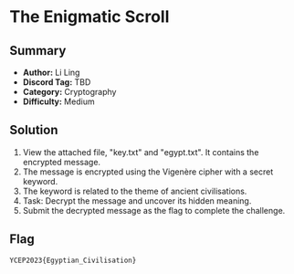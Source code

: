 The Enigmatic Scroll
===

## Summary
* **Author:** Li Ling
* **Discord Tag:** TBD
* **Category:** Cryptography
* **Difficulty:** Medium

## Solution
1. View the attached file, "key.txt" and "egypt.txt". It contains the encrypted message.
2. The message is encrypted using the Vigenère cipher with a secret keyword.
3. The keyword is related to the theme of ancient civilisations.
4. Task: Decrypt the message and uncover its hidden meaning.
5. Submit the decrypted message as the flag to complete the challenge.


## Flag
```
YCEP2023{Egyptian_Civilisation}
```
